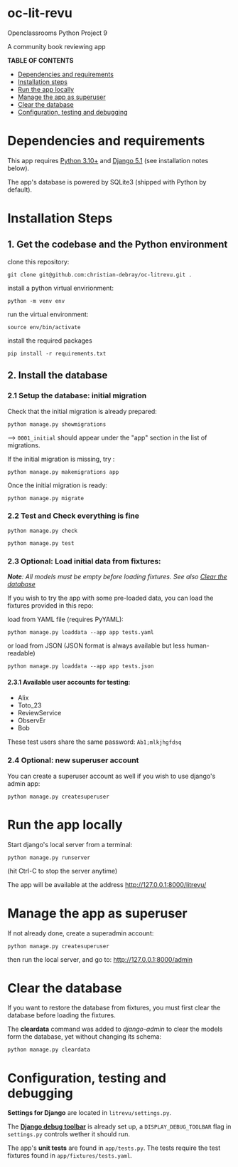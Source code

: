 oc-lit-revu
===========

Openclassrooms Python Project 9

A community book reviewing app

**TABLE OF CONTENTS**

 - [Dependencies and requirements](#dependencies-and-requirements)
 - [Installation steps](#installation-steps)
 - [Run the app locally](#run-the-app-locally)
 - [Manage the app as superuser](#manage-the-app-as-superuser)
 - [Clear the database](#clear-the-database)
 - [Configuration, testing and debugging](#configuration-testing-and-debugging)


# Dependencies and requirements

This app requires [Python 3.10+](https://www.python.org/) and [Django 5.1](https://www.djangoproject.com/) (see installation notes below).

The app's database is powered by SQLite3 (shipped with Python by default).

# Installation Steps

## 1. Get the codebase and the Python environment

clone this repository:

    git clone git@github.com:christian-debray/oc-litrevu.git .

install a python virtual envirionment:

    python -m venv env

run the virtual environment:

    source env/bin/activate

install the required packages

    pip install -r requirements.txt


## 2. Install the database

### 2.1 Setup the database: initial migration

Check that the initial migration is already prepared:

    python manage.py showmigrations

 --> `0001_initial` should appear under the "app" section in the list of migrations.

If the initial migration is missing, try :

    python manage.py makemigrations app

Once the initial migration is ready:

    python manage.py migrate

### 2.2 Test and Check everything is fine

    python manage.py check

    python manage.py test

### 2.3 Optional: Load initial data from fixtures:

_**Note**: All models must be empty before loading fixtures. See also [Clear the database](#clear-the-database)_

If you wish to try the app with some pre-loaded data, you can load the fixtures provided in this repo:

load from YAML file (requires PyYAML):

    python manage.py loaddata --app app tests.yaml

or load from JSON (JSON format is always available but less human-readable)
    
    python manage.py loaddata --app app tests.json

#### 2.3.1 Available user accounts for testing:

  - Alix
  - Toto_23
  - ReviewService
  - ObservEr
  - Bob

These test users share the same password: `Ab1;mlkjhgfdsq`

### 2.4 Optional: new superuser account

You can create a superuser account as well if you wish to use django's admin app:

    python manage.py createsuperuser

# Run the app locally

Start django's local server from a terminal:

    python manage.py runserver

(hit Ctrl-C to stop the server anytime)

The app will be available at the address http://127.0.0.1:8000/litrevu/

# Manage the app as superuser

If not already done, create a superadmin account:

    python manage.py createsuperuser

then run the local server, and go to: http://127.0.0.1:8000/admin

# Clear the database

If you want to restore the database from fixtures, you must first clear the database before loading the fixtures.

The **cleardata** command was added to *django-admin* to clear the models form the database, yet without changing its schema:

    python manage.py cleardata

# Configuration, testing and debugging

**Settings for Django** are located in `litrevu/settings.py`.

The **[Django debug toolbar](https://django-debug-toolbar.readthedocs.io/en/latest/)** is already set up, a `DISPLAY_DEBUG_TOOLBAR` flag in `settings.py` controls wether it should run.

The app's **unit tests** are found in `app/tests.py`. The tests require the test fixtures found in `app/fixtures/tests.yaml`.
